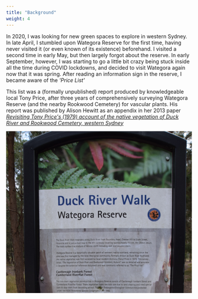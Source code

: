 ```yaml
---
title: "Background"
weight: 4
---
```


In 2020, I was looking for new green spaces to explore in western Sydney. In late April, I stumbled upon Wategora Reserve for the first time, having never visited it (or even known of its existence) beforehand. I visited a second time in early May, but then largely forgot about the reserve. In early September, however, I was starting to go a little bit crazy being stuck inside all the time during COVID lockdowns, and decided to visit Wategora again now that it was spring. After reading an information sign in the reserve, I became aware of the *'Price List'*

This list was a (formally unpublished) report produced by knowledgeable local Tony Price, after three years of comprehensively surveying Wategora Reserve (and the nearby Rookwood Cemetery) for vascular plants. His report was published by Alison Hewitt as an appendix in her 2013 paper [*Revisiting Tony Price's (1979) account of the native vegetation of Duck River and Rookwood Cemetery, western Sydney*](2013_duck_river_hewitt.pdf)

![](sign.jpg)